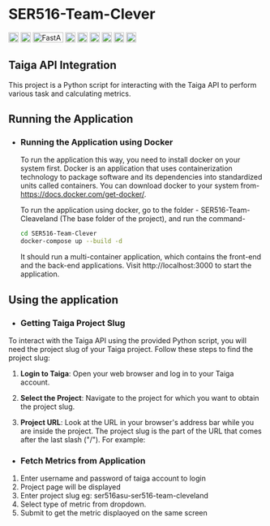 # SER516-Team-Clever
<div>
    <img width="20" src="https://user-images.githubusercontent.com/25181517/183423507-c056a6f9-1ba8-4312-a350-19bcbc5a8697.png" alt="Python" title="Python"/>
    <img width="20" src="https://github.com/SER516-Clever/SER516-Team-Clever/assets/144571801/ba9e2bda-1b52-4d12-ad76-cd333b38e1eb.png" alt="Java" title="Java" />
    <img width="60" height="20" src="https://github.com/SER516-Clever/SER516-Team-Clever/assets/144571801/80c8e68e-baf3-4afe-a7fd-0f87deab9ede.png" alt="FastAPI" title="FastAPI />
    <img width="20" src="https://github.com/SER516-Clever/SER516-Team-Clever/assets/144571801/9edc20de-9de6-4e40-a691-9afc8cbeae0e.png" alt="Spring Boot" title="Spring Boot" />
    <img width="20" src="https://user-images.githubusercontent.com/25181517/183897015-94a058a6-b86e-4e42-a37f-bf92061753e5.png" alt="React" title="React"/>
    <img width="20" src="https://user-images.githubusercontent.com/25181517/117207330-263ba280-adf4-11eb-9b97-0ac5b40bc3be.png" alt="Docker" title="Docker"/>
    <img width="20" src="https://user-images.githubusercontent.com/25181517/121401671-49102800-c959-11eb-9f6f-74d49a5e1774.png" alt="npm" title="npm"/>
    <img width="20" src="https://user-images.githubusercontent.com/25181517/184146221-671413cb-b1ae-47db-a232-b37c99281516.png" alt="SonarQube" title="SonarQube"/>
    <img width="20" src="https://user-images.githubusercontent.com/25181517/184117132-9e89a93b-65fb-47c3-91e7-7d0f99e7c066.png" alt="pytest" title="pytest"/>
    <img width="20" src="https://github.com/SER516-Clever/SER516-Team-Clever/assets/144571801/5494714f-1bcf-4d86-ad76-63b3048adad3.png" alt="Junit5" title="Junit5" />
</div>

## Taiga API Integration

This project is a Python script for interacting with the Taiga API to perform various task and calculating metrics.

## Running the Application

- ### Running the Application using Docker

  To run the application this way, you need to install docker on your system first. Docker is an application that
  uses containerization technology to package software and its dependencies into standardized units called containers. 
  You can download docker to your system from- https://docs.docker.com/get-docker/.

  To run the application using docker, go to the folder - SER516-Team-Cleaveland (The base folder of the project),
  and run the command- 

   ``` bash
   cd SER516-Team-Clever
   docker-compose up --build -d
   ```
  It should run a multi-container application, which contains the front-end and the back-end applications. 
  Visit http://localhost:3000 to start the application. 

## Using the application
  
- ### Getting Taiga Project Slug

To interact with the Taiga API using the provided Python script, you will need the project slug of your Taiga project. Follow these steps to find the project slug:

1. **Login to Taiga**: Open your web browser and log in to your Taiga account.

2. **Select the Project**: Navigate to the project for which you want to obtain the project slug.

3. **Project URL**: Look at the URL in your browser's address bar while you are inside the project. The project slug is the part of the URL that comes after the last slash     ("/"). For example:


- ### Fetch Metrics from Application
1. Enter username and password of taiga account to login
2. Project page will be displayed
3. Enter project slug eg: ser516asu-ser516-team-cleveland
4. Select type of metric from dropdown.
5. Submit to get the metric displaoyed on the same screen
